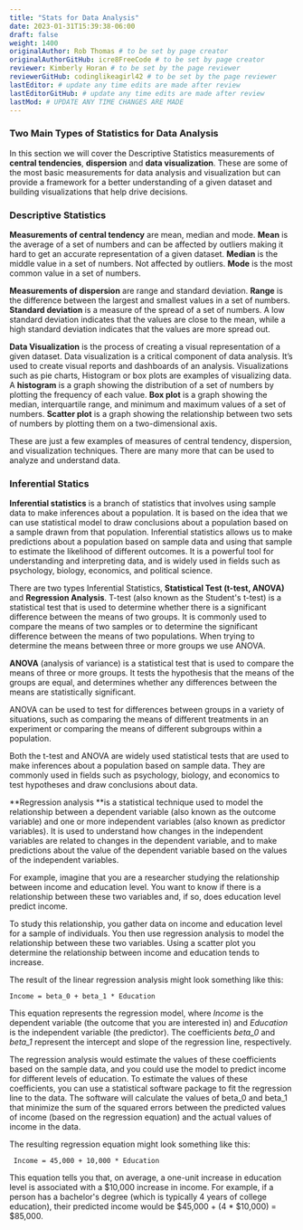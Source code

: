 ```yaml
---
title: "Stats for Data Analysis"
date: 2023-01-31T15:39:38-06:00
draft: false
weight: 1400
originalAuthor: Rob Thomas # to be set by page creator
originalAuthorGitHub: icre8FreeCode # to be set by page creator
reviewer: Kimberly Horan # to be set by the page reviewer
reviewerGitHub: codinglikeagirl42 # to be set by the page reviewer
lastEditor: # update any time edits are made after review
lastEditorGitHub: # update any time edits are made after review
lastMod: # UPDATE ANY TIME CHANGES ARE MADE
---
```


### Two Main Types of Statistics for Data Analysis 

In this section we will cover the Descriptive Statistics measurements of **central tendencies**, **dispersion** and **data visualization**. These are some of the most basic measurements for data analysis and visualization but can provide a framework for a better understanding of a given dataset and building visualizations that help drive decisions. 

### Descriptive Statistics

**Measurements of central tendency** are mean, median and mode. **Mean** is the average of a set of numbers and can be affected by outliers making it hard to get an accurate representation of a given dataset. **Median** is the middle value in a set of numbers. Not affected by outliers. **Mode** is the most common value in a set of numbers. 

**Measurements of dispersion** are range and standard deviation. **Range** is the difference between the largest and smallest values in a set of numbers.  **Standard deviation** is a measure of the spread of a set of numbers. A low standard deviation indicates that the values are close to the mean, while a high standard deviation indicates that the values are more spread out.

**Data Visualization** is the process of creating a visual representation of a given dataset. Data visualization is a critical component of data analysis. It’s used to create visual reports and dashboards of an analysis. Visualizations such as pie charts, Histogram or box plots are examples of visualizing data. A **histogram** is a graph showing the distribution of a set of numbers by plotting the frequency of each value. **Box plot** is a graph showing the median, interquartile range, and minimum and maximum values of a set of numbers. **Scatter plot** is a graph showing the relationship between two sets of numbers by plotting them on a two-dimensional axis.

These are just a few examples of measures of central tendency, dispersion, and visualization techniques. There are many more that can be used to analyze and understand data.

### Inferential Statics

**Inferential statistics** is a branch of statistics that involves using sample data to make inferences about a population. It is based on the idea that we can use statistical model to draw conclusions about a population based on a sample drawn from that population. Inferential statistics allows us to make predictions about a population based on sample data and using that sample to estimate the likelihood of different outcomes. It is a powerful tool for understanding and interpreting data, and is widely used in fields such as psychology, biology, economics, and political science.

There are two types Inferential Statistics, **Statistical Test (t-test, ANOVA)** and **Regression Analysis**. T-test (also known as the Student's t-test) is a statistical test that is used to determine whether there is a significant difference between the means of two groups. It is commonly used to compare the means of two samples or to determine the significant difference between the means of two populations. When trying to determine the means between three or more groups we use ANOVA.

**ANOVA** (analysis of variance) is a statistical test that is used to compare the means of three or more groups. It tests the hypothesis that the means of the groups are equal, and determines whether any differences between the means are statistically significant. 

ANOVA can be used to test for differences between groups in a variety of situations, such as comparing the means of different treatments in an experiment or comparing the means of different subgroups within a population.

Both the t-test and ANOVA are widely used statistical tests that are used to make inferences about a population based on sample data. They are commonly used in fields such as psychology, biology, and economics to test hypotheses and draw conclusions about data.

**Regression analysis **is a statistical technique used to model the relationship between a dependent variable (also known as the outcome variable) and one or more independent variables (also known as predictor variables). It is used to understand how changes in the independent variables are related to changes in the dependent variable, and to make predictions about the value of the dependent variable based on the values of the independent variables. 

For example, imagine that you are a researcher studying the relationship between income and education level. You want to know if there is a  relationship between these two variables and, if so, does education level predict income.

To study this relationship, you gather data on income and education level for a sample of individuals. You then use regression analysis to model the relationship between these two variables. Using a scatter plot you determine the relationship between income and education tends to increase. 

The result of the linear regression analysis might look something like this:

```
Income = beta_0 + beta_1 * Education
```

This equation represents the regression model, where _Income_ is the dependent variable (the outcome that you are interested in) and _Education_ is the independent variable (the predictor). The coefficients _beta_0_ and _beta_1_ represent the intercept and slope of the regression line, respectively.

The regression analysis would estimate the values of these coefficients based on the sample data, and you could use the model to predict income for different levels of education. To estimate the values of these coefficients, you can use a statistical software package to fit the regression line to the data. The software will calculate the values of beta_0 and beta_1 that minimize the sum of the squared errors between the predicted values of income (based on the regression equation) and the actual values of income in the data.

The resulting regression equation might look something like this:

```
 Income = 45,000 + 10,000 * Education
```

This equation tells you that, on average, a one-unit increase in education level is associated with a $10,000 increase in income. For example, if a person has a bachelor's degree (which is typically 4 years of college education), their predicted income would be $45,000 + (4 * $10,000) = $85,000.

